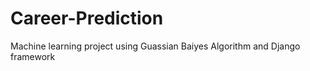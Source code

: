 # Career-Prediction
Machine learning project  using Guassian Baiyes Algorithm and Django framework  
